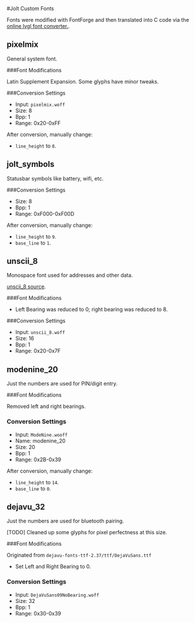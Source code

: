 #Jolt Custom Fonts

Fonts were modified with FontForge and then translated into C code via the 
[online lvgl font converter.](https://littlevgl.com/ttf-font-to-c-array).


## pixelmix

General system font.

###Font Modifications

Latin Supplement Expansion. Some glyphs have minor tweaks.

###Conversion Settings

* Input: `pixelmix.woff`
* Size: 8
* Bpp: 1
* Range: 0x20-0xFF

After conversion, manually change:

* `line_height` to `8`.


## jolt_symbols

Statusbar symbols like battery, wifi, etc.

###Conversion Settings

* Size: 8
* Bpp: 1
* Range: 0xF000-0xF00D

After conversion, manually change:

* `line_height` to `9`.
* `base_line` to `1`.


## unscii_8

Monospace font used for addresses and other data.

[unscii_8 source](http://pelulamu.net/unscii/).

###Font Modifications

* Left Bearing was reduced to 0; right bearing was reduced to 8.

###Conversion Settings

* Input: `unscii_8.woff`
* Size: 16
* Bpp: 1
* Range: 0x20-0x7F


## modenine_20

Just the numbers are used for PIN/digit entry.

###Font Modifications

Removed left and right bearings.

### Conversion Settings

* Input: `ModeNine.wooff`
* Name: modenine_20
* Size: 20
* Bpp: 1
* Range: 0x2B-0x39

After conversion, manually change:

* `line_height` to `14`.
* `base_line` to `0`.

## dejavu_32

Just the numbers are used for bluetooth pairing.

[TODO] Cleaned up some glyphs for pixel perfectness at this size.

###Font Modifications

Originated from `dejavu-fonts-ttf-2.37/ttf/DejaVuSans.ttf`

* Set Left and Right Bearing to 0.

### Conversion Settings

* Input: `DejaVuSans09NoBearing.woff`
* Size: 32
* Bpp: 1
* Range: 0x30-0x39

